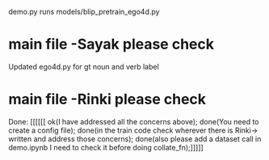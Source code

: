 demo.py runs models/blip_pretrain_ego4d.py


# main file -Sayak please check
Updated ego4d.py for gt noun and verb label


# main file -Rinki please check
Done: [[[[[[ ok(I have addressed all the concerns above);
done(You need to create a config file);
done(in the train code check wherever there is Rinki-> written and address those concerns);
done(also please add a dataset call in demo.ipynb I need to check it before doing collate_fn);]]]]]
